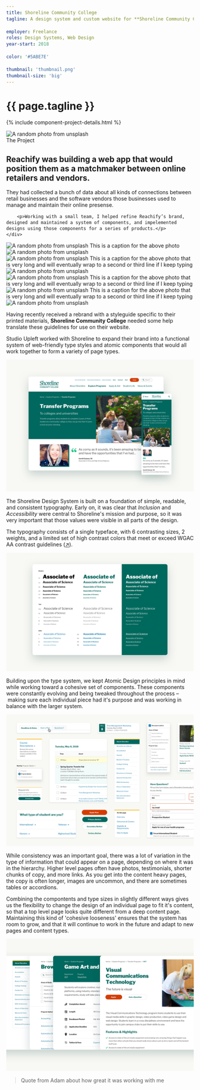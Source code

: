 ```yaml
---
title: Shoreline Community College
tagline: A design system and custom website for **Shoreline Community College**

employer: Freelance
roles: Design Systems, Web Design
year-start: 2018

color: '#5ABE7E'

thumbnail: 'thumbnail.png'
thumbnail-size: 'big'
---
```


# {{ page.tagline }}
{% include component-project-details.html %}

<div class="section">
    <div class="image">
        <img src="https://source.unsplash.com/random/1280x800" alt="A random photo from unsplash" />
    </div>
</div>

<div class="section">
    <div class="copy">
        <div class="label">The Project</div>
        <h2><strong>Reachify</strong> was building a web app that would position them as a matchmaker between online retailers and vendors.</h2>
    </div>
    <div class="copy">
        <p>They had collected a bunch of data about all kinds of connections between retail businesses and the software vendors those businesses used to manage and maintain their online presense.</p>

        <p>Working with a small team, I helped refine Reachify’s brand, designed and maintained a system of components, and impelemented designs using those components for a series of products.</p>
    </div>
</div>

<div class="section">
    <div class="image">
        <img src="https://source.unsplash.com/random/1280x800" alt="A random photo from unsplash" />
        <span class="caption">This is a caption for the above photo</span>
    </div>
    <div class="image">
        <img src="https://source.unsplash.com/random/1280x800" alt="A random photo from unsplash" />
    </div>
</div>

<div class="full section">
    <div class="image">
        <img src="https://source.unsplash.com/random/1280x400" alt="A random photo from unsplash" />
        <span class="caption">This is a caption for the above photo that is very long and will eventually wrap to a second or third line if I keep typing</span>
    </div>
</div>

<div class="section">
    <div class="copy">
        <img src="https://source.unsplash.com/random/1280x800" alt="A random photo from unsplash" />
    </div>
</div>

<div class="section">
    <div class="image">
        <img src="https://source.unsplash.com/random/1280x800" alt="A random photo from unsplash" />
        <span class="caption">This is a caption for the above photo that is very long and will eventually wrap to a second or third line if I keep typing</span>
    </div>
    <div class="image">
        <img src="https://source.unsplash.com/random/1280x800" alt="A random photo from unsplash" />
        <span class="caption">This is a caption for the above photo that is very long and will eventually wrap to a second or third line if I keep typing</span>
    </div>
    <div class="image">
        <img src="https://source.unsplash.com/random/1280x800" alt="A random photo from unsplash" />
    </div>
</div>

Having recently received a rebrand with a styleguide specific to their printed materials, **Shoreline Community College** needed some help translate these guidelines for use on their website.

Studio Upleft worked with Shoreline to expand their brand into a functional system of web-friendly type styles and atomic components that would all work together to form a variety of page types.

![Desktop and Phone sizes of the Transfer Programs page](TransferPrograms@2x.jpg)

The Shoreline Design System is built on a foundation of simple, readable, and consistent typography. Early on, it was clear that _Inclusion_ and _Accessibility_ were central to Shoreline's mission and purpose, so it was very important that those values were visible in all parts of the design.

The typography consists of a single typeface, with 6 contrasting sizes, 2 weights, and a limited set of high contrast colors that meet or exceed WGAC AA contrast guidelines ([↗](https://www.w3.org/WAI/WCAG21/quickref/#contrast-minimum)).

![A variety of possible type styles](Typography@2x.jpg)

Building upon the type system, we kept Atomic Design principles in mind while working toward a cohesive set of components. These components were constantly evolving and being tweaked throughout the process – making sure each individual piece had it's purpose and was working in balance with the larger system.

![Avariety of components, arranged in no particular order](Components@2x.jpg)

While consistency was an important goal, there was a lot of variation in the type of information that could appear on a page, depending on where it was in the hierarchy. Higher level pages often have photos, testimonials, shorter chunks of copy, and more links. As you get into the content heavy pages, the copy is often longer, images are uncommon, and there are sometimes tables or accordions.

Combining the compontents and type sizes in slightly different ways gives us the flexibility to change the design of an individual page to fit it's content, so that a top level page looks quite different from a deep content page. Maintaining this kind of 'cohesive looseness' ensures that the system has room to grow, and that it will continue to work in the future and adapt to new pages and content types.

![Screenshot of multiple page types](Pages@2x.jpg)

> Quote from Adam about how great it was working with me